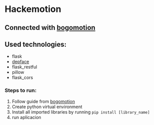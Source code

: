 # Hackemotion

## Connected with [bogomotion](https://github.com/azizko1337/bogomotion)

## Used technologies:

- flask
- [depface](https://github.com/serengil/deepface)
- flask_restful
- pillow
- flask_cors

### Steps to run:

1. Follow guide from [bogomotion](https://github.com/azizko1337/bogomotion)
2. Create python virtual environment
3. Install all imported libraries by running `pip install [library_name]`
4. run aplicacion